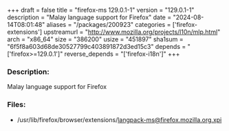 +++
draft = false
title = "firefox-ms 129.0.1-1"
version = "129.0.1-1"
description = "Malay language support for Firefox"
date = "2024-08-14T08:01:48"
aliases = "/packages/200923"
categories = ['firefox-extensions']
upstreamurl = "http://www.mozilla.org/projects/l10n/mlp.html"
arch = "x86_64"
size = "386200"
usize = "451897"
sha1sum = "6f5f8a603d68de30527799c403891872d3ed15c3"
depends = "['firefox>=129.0.1']"
reverse_depends = "['firefox-i18n']"
+++
### Description: 
Malay language support for Firefox

### Files: 
* /usr/lib/firefox/browser/extensions/langpack-ms@firefox.mozilla.org.xpi
